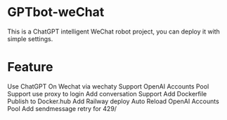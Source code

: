 # GPTbot-weChat
This is a ChatGPT intelligent WeChat robot project, you can deploy it with simple settings.

# Feature
 Use ChatGPT On Wechat via wechaty
 Support OpenAI Accounts Pool
 Support use proxy to login
 Add conversation Support
 Add Dockerfile
 Publish to Docker.hub
 Add Railway deploy
 Auto Reload OpenAI Accounts Pool
 Add sendmessage retry for 429/
